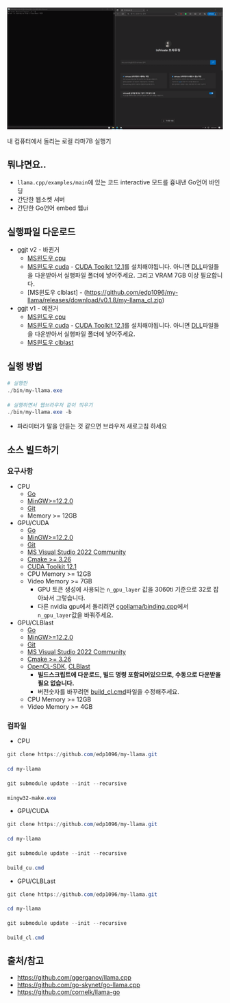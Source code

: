 ![image description](doc/screenshot.gif)

내 컴퓨터에서 돌리는 로컬 라마7B 실행기

## 뭐냐면요..

* `llama.cpp/examples/main`에 있는 코드 interactive 모드를 흉내낸 Go언어 바인딩
* 간단한 웹소켓 서버
* 간단한 Go언어 embed 웹ui


## 실행파일 다운로드
* ggjt v2 - 바뀐거
    * [MS윈도우 cpu](https://github.com/edp1096/my-llama/releases/download/v0.1.8/my-llama_cpu.exe)
    * [MS윈도우 cuda](https://github.com/edp1096/my-llama/releases/download/v0.1.8/my-llama_cu.zip) - [CUDA Toolkit 12.1](https://developer.nvidia.com/cuda-downloads?target_os=Windows&target_arch=x86_64)를 설치해야됩니다. 아니면 [DLL](https://github.com/ggerganov/llama.cpp/releases/download/master-e6a46b0/cudart-llama-bin-win-cu12.1.0-x64.zip)파일들을 다운받아서 실행파일 폴더에 넣어주세요. 그리고 VRAM 7GB 이상 필요합니다.
    * [MS윈도우 clblast] - (https://github.com/edp1096/my-llama/releases/download/v0.1.8/my-llama_cl.zip)
* ggjt v1 - 예전거
    * [MS윈도우 cpu](https://github.com/edp1096/my-llama/releases/download/v0.1.8/my-llama_cpu_old_ggml.exe)
    * [MS윈도우 cuda](https://github.com/edp1096/my-llama/releases/download/v0.1.8/my-llama_cu_old_ggml.zip) - [CUDA Toolkit 12.1](https://developer.nvidia.com/cuda-downloads?target_os=Windows&target_arch=x86_64)를 설치해야됩니다. 아니면 [DLL](https://github.com/ggerganov/llama.cpp/releases/download/master-e6a46b0/cudart-llama-bin-win-cu12.1.0-x64.zip)파일들을 다운받아서 실행파일 폴더에 넣어주세요.
    * [MS윈도우 clblast](https://github.com/edp1096/my-llama/releases/download/v0.1.8/my-llama_cl_old_ggml.zip)


## 실행 방법
```powershell
# 실행만
./bin/my-llama.exe

# 실행하면서 웹브라우저 같이 띄우기
./bin/my-llama.exe -b
```
* 파라미터가 말을 안듣는 것 같으면 브라우저 새로고침 하세요

## 소스 빌드하기

### 요구사항
* CPU
    * [Go](https://golang.org/dl)
    * [MinGW>=12.2.0](https://github.com/brechtsanders/winlibs_mingw/releases/tag/12.2.0-16.0.0-10.0.0-ucrt-r5)
    * [Git](https://github.com/git-for-windows/git/releases)
    * Memory >= 12GB
* GPU/CUDA
    * [Go](https://golang.org/dl)
    * [MinGW>=12.2.0](https://github.com/brechtsanders/winlibs_mingw/releases/tag/12.2.0-16.0.0-10.0.0-ucrt-r5)
    * [Git](https://github.com/git-for-windows/git/releases)
    * [MS Visual Studio 2022 Community](https://visualstudio.microsoft.com/vs)
    * [Cmake >= 3.26](https://cmake.org/download)
    * [CUDA Toolkit 12.1](https://developer.nvidia.com/cuda-downloads?target_os=Windows&target_arch=x86_64)
    * CPU Memory >= 12GB
    * Video Memory >= 7GB
        * GPU 토큰 생성에 사용되는 `n_gpu_layer` 값을 3060ti 기준으로 32로 잡아놔서 그렇습니다.
        * 다른 nvidia gpu에서 돌리려면 [cgollama/binding.cpp](/cgollama/binding.cpp)에서 `n_gpu_layer`값을 바꿔주세요.
* GPU/CLBlast
    * [Go](https://golang.org/dl)
    * [MinGW>=12.2.0](https://github.com/brechtsanders/winlibs_mingw/releases/tag/12.2.0-16.0.0-10.0.0-ucrt-r5)
    * [Git](https://github.com/git-for-windows/git/releases)
    * [MS Visual Studio 2022 Community](https://visualstudio.microsoft.com/vs)
    * [Cmake >= 3.26](https://cmake.org/download)
    * [OpenCL-SDK](https://github.com/KhronosGroup/OpenCL-SDK), [CLBlast](https://github.com/KhronosGroup/OpenCL-SDK)
        * <b>빌드스크립트에 다운로드, 빌드 명령 포함되어있으므로, 수동으로 다운받을 필요 없습니다.</b>
        * 버전숫자를 바꾸려면 [build_cl.cmd](/build_cl.cmd)파일을 수정해주세요.
    * CPU Memory >= 12GB
    * Video Memory >= 4GB

### 컴파일
* CPU
```powershell
git clone https://github.com/edp1096/my-llama.git

cd my-llama

git submodule update --init --recursive

mingw32-make.exe
```
* GPU/CUDA
```powershell
git clone https://github.com/edp1096/my-llama.git

cd my-llama

git submodule update --init --recursive

build_cu.cmd
```
* GPU/CLBLast
```powershell
git clone https://github.com/edp1096/my-llama.git

cd my-llama

git submodule update --init --recursive

build_cl.cmd
```


## 출처/참고
* https://github.com/ggerganov/llama.cpp
* https://github.com/go-skynet/go-llama.cpp
* https://github.com/cornelk/llama-go
